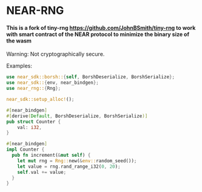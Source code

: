 # NEAR-RNG

#### This is a fork of tiny-rng https://github.com/JohnBSmith/tiny-rng to work with smart contract of the NEAR protocol to minimize the binary size of the wasm

Warning: Not cryptographically secure.

Examples:

```rust
use near_sdk::borsh::{self, BorshDeserialize, BorshSerialize};
use near_sdk::{env, near_bindgen};
use near_rng::{Rng};

near_sdk::setup_alloc!();

#[near_bindgen]
#[derive(Default, BorshDeserialize, BorshSerialize)]
pub struct Counter {
    val: i32,
}

#[near_bindgen]
impl Counter {
  pub fn increment(&mut self) {
    let mut rng = Rng::new(&env::random_seed());
    let value = rng.rand_range_i32(0, 20);
    self.val += value;
  }
}
```
